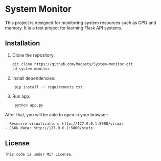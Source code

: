 # System Monitor

This project is designed for monitoring system resources such as CPU and memory.
It is a test project for learning Flask API systems.

## Installation

1. Clone the repository:

   ```bash
   git clone https://github.com/Magasty/System-monitor.git
   cd system-monitor

2. Install dependencies:
   ```bash
    pip install -r requirements.txt

3. Run app:
   ```bash
    python app.py

After that, you will be able to open in your browser:

    - Resource visualization: http://127.0.0.1:5000/visual
    - JSON data: http://127.0.0.1:5000/stats

## License
   ```bash
   This code is under MIT License.

